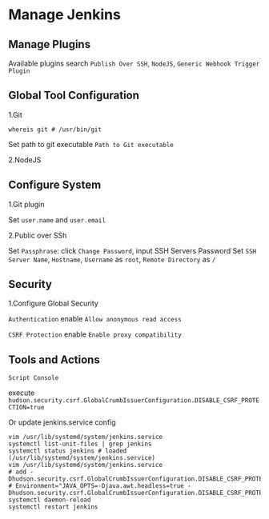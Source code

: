 # Manage Jenkins

## Manage Plugins

Available plugins search `Publish Over SSH`, `NodeJS`, `Generic Webhook Trigger Plugin`

## Global Tool Configuration

1.Git

```shell
whereis git # /usr/bin/git
```

Set path to git executable `Path to Git executable`

2.NodeJS

## Configure System

1.Git plugin

Set `user.name` and `user.email`

2.Public over SSh

Set `Passphrase`: click `Change Password`, input SSH Servers Password
Set `SSH Server Name`, `Hostname`, `Username` as `root`, `Remote Directory` as `/`

## Security

1.Configure Global Security

`Authentication` enable `Allow anonymous read access`

`CSRF Protection` enable `Enable proxy compatibility`

## Tools and Actions

`Script Console`

execute `hudson.security.csrf.GlobalCrumbIssuerConfiguration.DISABLE_CSRF_PROTECTION=true`

Or update jenkins.service config

```shell
vim /usr/lib/systemd/system/jenkins.service
systemctl list-unit-files | grep jenkins
systemctl status jenkins # loaded (/usr/lib/systemd/system/jenkins.service)
vim /usr/lib/systemd/system/jenkins.service
# add -Dhudson.security.csrf.GlobalCrumbIssuerConfiguration.DISABLE_CSRF_PROTECTION=true
# Environment="JAVA_OPTS=-Djava.awt.headless=true -Dhudson.security.csrf.GlobalCrumbIssuerConfiguration.DISABLE_CSRF_PROTECTION=true"
systemctl daemon-reload
systemctl restart jenkins
```
